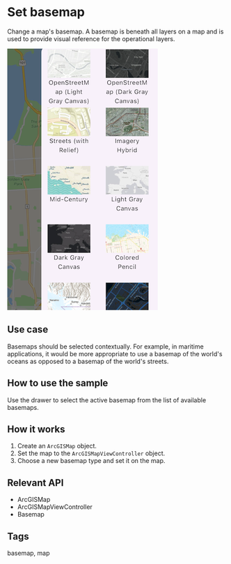 # Set basemap

Change a map's basemap. A basemap is beneath all layers on a map and is used to provide visual reference for the operational layers.

![Image of set basemap](set_basemap.png)

## Use case

Basemaps should be selected contextually. For example, in maritime applications, it would be more appropriate to use a basemap of the world's oceans as opposed to a basemap of the world's streets.

## How to use the sample

Use the drawer to select the active basemap from the list of available basemaps.

## How it works

1. Create an `ArcGISMap` object.
2. Set the map to the `ArcGISMapViewController` object.
3. Choose a new basemap type and set it on the map.

## Relevant API

* ArcGISMap
* ArcGISMapViewController
* Basemap

## Tags

basemap, map
